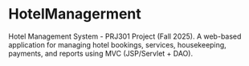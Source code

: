 # HotelManagerment
Hotel Management System - PRJ301 Project (Fall 2025).  A web-based application for managing hotel bookings, services, housekeeping, payments, and reports using MVC (JSP/Servlet + DAO).
